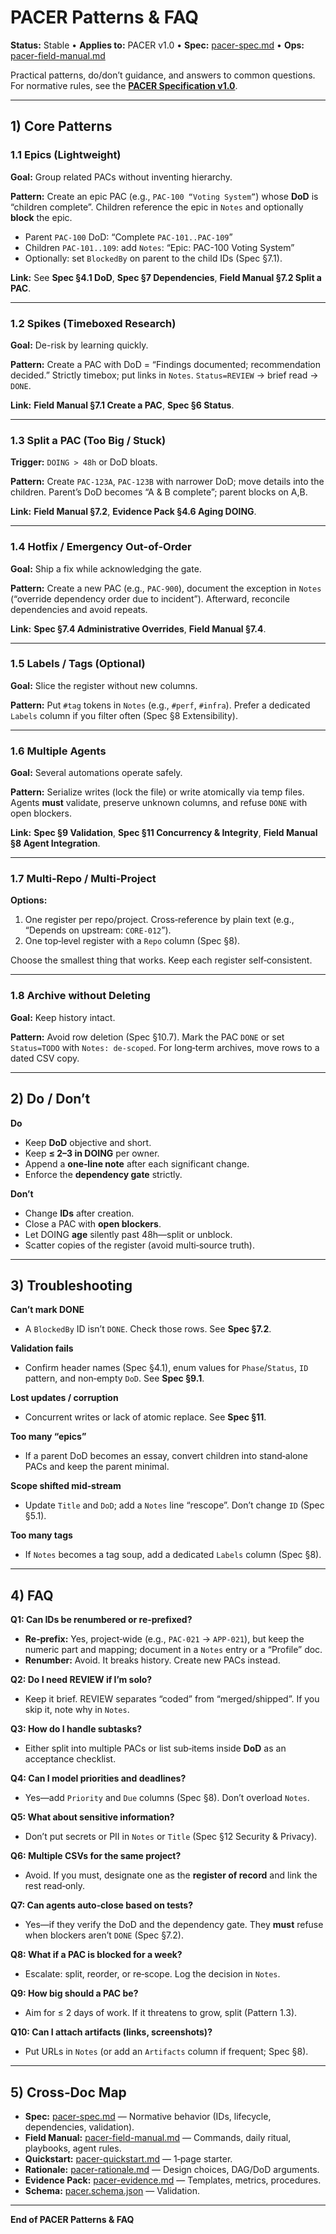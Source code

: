 # PACER Patterns & FAQ
**Status:** Stable • **Applies to:** PACER v1.0 • **Spec:** [pacer-spec.md](pacer-spec.md) • **Ops:** [pacer-field-manual.md](pacer-field-manual.md)

Practical patterns, do/don’t guidance, and answers to common questions. For normative rules, see the **[PACER Specification v1.0](pacer-spec.md)**.

---

## 1) Core Patterns

### 1.1 Epics (Lightweight)
**Goal:** Group related PACs without inventing hierarchy.

**Pattern:** Create an epic PAC (e.g., `PAC-100 “Voting System”`) whose **DoD** is “children complete”. Children reference the epic in `Notes` and optionally **block** the epic.

- Parent `PAC-100` DoD: “Complete `PAC-101..PAC-109`”  
- Children `PAC-101..109`: add `Notes`: “Epic: PAC-100 Voting System”  
- Optionally: set `BlockedBy` on parent to the child IDs (Spec §7.1).

**Link:** See **Spec §4.1 DoD**, **Spec §7 Dependencies**, **Field Manual §7.2 Split a PAC**.

---

### 1.2 Spikes (Timeboxed Research)
**Goal:** De-risk by learning quickly.

**Pattern:** Create a PAC with DoD = “Findings documented; recommendation decided.” Strictly timebox; put links in `Notes`. `Status=REVIEW` → brief read → `DONE`.

**Link:** **Field Manual §7.1 Create a PAC**, **Spec §6 Status**.

---

### 1.3 Split a PAC (Too Big / Stuck)
**Trigger:** `DOING > 48h` or DoD bloats.

**Pattern:** Create `PAC-123A`, `PAC-123B` with narrower DoD; move details into the children. Parent’s DoD becomes “A & B complete”; parent blocks on A,B.

**Link:** **Field Manual §7.2**, **Evidence Pack §4.6 Aging DOING**.

---

### 1.4 Hotfix / Emergency Out-of-Order
**Goal:** Ship a fix while acknowledging the gate.

**Pattern:** Create a new PAC (e.g., `PAC-900`), document the exception in `Notes` (“override dependency order due to incident”). Afterward, reconcile dependencies and avoid repeats.

**Link:** **Spec §7.4 Administrative Overrides**, **Field Manual §7.4**.

---

### 1.5 Labels / Tags (Optional)
**Goal:** Slice the register without new columns.

**Pattern:** Put `#tag` tokens in `Notes` (e.g., `#perf`, `#infra`). Prefer a dedicated `Labels` column if you filter often (Spec §8 Extensibility).

---

### 1.6 Multiple Agents
**Goal:** Several automations operate safely.

**Pattern:** Serialize writes (lock the file) or write atomically via temp files. Agents **must** validate, preserve unknown columns, and refuse `DONE` with open blockers.

**Link:** **Spec §9 Validation**, **Spec §11 Concurrency & Integrity**, **Field Manual §8 Agent Integration**.

---

### 1.7 Multi‑Repo / Multi‑Project
**Options:**
1) One register per repo/project. Cross‑reference by plain text (e.g., “Depends on upstream: `CORE-012`”).  
2) One top‑level register with a `Repo` column (Spec §8).

Choose the smallest thing that works. Keep each register self‑consistent.

---

### 1.8 Archive without Deleting
**Goal:** Keep history intact.

**Pattern:** Avoid row deletion (Spec §10.7). Mark the PAC `DONE` or set `Status=TODO` with `Notes: de‑scoped`. For long‑term archives, move rows to a dated CSV copy.

---

## 2) Do / Don’t

**Do**
- Keep **DoD** objective and short.  
- Keep **≤ 2–3 in DOING** per owner.  
- Append a **one‑line note** after each significant change.  
- Enforce the **dependency gate** strictly.

**Don’t**
- Change **IDs** after creation.  
- Close a PAC with **open blockers**.  
- Let DOING **age** silently past 48h—split or unblock.  
- Scatter copies of the register (avoid multi‑source truth).

---

## 3) Troubleshooting

**Can’t mark DONE**
- A `BlockedBy` ID isn’t `DONE`. Check those rows. See **Spec §7.2**.

**Validation fails**
- Confirm header names (Spec §4.1), enum values for `Phase`/`Status`, `ID` pattern, and non‑empty `DoD`. See **Spec §9.1**.

**Lost updates / corruption**
- Concurrent writes or lack of atomic replace. See **Spec §11**.

**Too many “epics”**
- If a parent DoD becomes an essay, convert children into stand‑alone PACs and keep the parent minimal.

**Scope shifted mid‑stream**
- Update `Title` and `DoD`; add a `Notes` line “rescope”. Don’t change `ID` (Spec §5.1).

**Too many tags**
- If `Notes` becomes a tag soup, add a dedicated `Labels` column (Spec §8).

---

## 4) FAQ

**Q1: Can IDs be renumbered or re‑prefixed?**  
- **Re‑prefix:** Yes, project‑wide (e.g., `PAC-021` → `APP-021`), but keep the numeric part and mapping; document in a `Notes` entry or a “Profile” doc.  
- **Renumber:** Avoid. It breaks history. Create new PACs instead.

**Q2: Do I need REVIEW if I’m solo?**  
- Keep it brief. REVIEW separates “coded” from “merged/shipped”. If you skip it, note why in `Notes`.

**Q3: How do I handle subtasks?**  
- Either split into multiple PACs or list sub‑items inside **DoD** as an acceptance checklist.

**Q4: Can I model priorities and deadlines?**  
- Yes—add `Priority` and `Due` columns (Spec §8). Don’t overload `Notes`.

**Q5: What about sensitive information?**  
- Don’t put secrets or PII in `Notes` or `Title` (Spec §12 Security & Privacy).

**Q6: Multiple CSVs for the same project?**  
- Avoid. If you must, designate one as the **register of record** and link the rest read‑only.

**Q7: Can agents auto‑close based on tests?**  
- Yes—if they verify the DoD and the dependency gate. They **must** refuse when blockers aren’t `DONE` (Spec §7.2).

**Q8: What if a PAC is blocked for a week?**  
- Escalate: split, reorder, or re‑scope. Log the decision in `Notes`.

**Q9: How big should a PAC be?**  
- Aim for ≤ 2 days of work. If it threatens to grow, split (Pattern 1.3).

**Q10: Can I attach artifacts (links, screenshots)?**  
- Put URLs in `Notes` (or add an `Artifacts` column if frequent; Spec §8).

---

## 5) Cross‑Doc Map
- **Spec:** [pacer-spec.md](pacer-spec.md) — Normative behavior (IDs, lifecycle, dependencies, validation).  
- **Field Manual:** [pacer-field-manual.md](pacer-field-manual.md) — Commands, daily ritual, playbooks, agent rules.  
- **Quickstart:** [pacer-quickstart.md](pacer-quickstart.md) — 1‑page starter.  
- **Rationale:** [pacer-rationale.md](pacer-rationale.md) — Design choices, DAG/DoD arguments.  
- **Evidence Pack:** [pacer-evidence.md](pacer-evidence.md) — Templates, metrics, procedures.  
- **Schema:** [pacer.schema.json](pacer.schema.json) — Validation.

---

**End of PACER Patterns & FAQ**